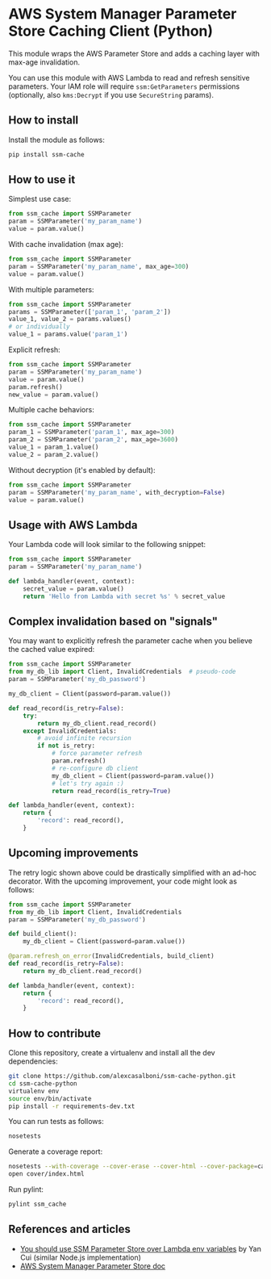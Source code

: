 # AWS System Manager Parameter Store Caching Client (Python)

This module wraps the AWS Parameter Store and adds a caching layer with max-age invalidation.

You can use this module with AWS Lambda to read and refresh sensitive parameters. Your IAM role will require `ssm:GetParameters` permissions (optionally, also `kms:Decrypt` if you use `SecureString` params).

## How to install

Install the module as follows:

```bash
pip install ssm-cache
```

## How to use it

Simplest use case:

```python
from ssm_cache import SSMParameter
param = SSMParameter('my_param_name')
value = param.value()
```

With cache invalidation (max age):

```python
from ssm_cache import SSMParameter
param = SSMParameter('my_param_name', max_age=300)
value = param.value()
```

With multiple parameters:

```python
from ssm_cache import SSMParameter
params = SSMParameter(['param_1', 'param_2'])
value_1, value_2 = params.values()
# or individually
value_1 = params.value('param_1')
```

Explicit refresh:

```python
from ssm_cache import SSMParameter
param = SSMParameter('my_param_name')
value = param.value()
param.refresh()
new_value = param.value()
```

Multiple cache behaviors:

```python
from ssm_cache import SSMParameter
param_1 = SSMParameter('param_1', max_age=300)
param_2 = SSMParameter('param_2', max_age=3600)
value_1 = param_1.value()
value_2 = param_2.value()
```

Without decryption (it's enabled by default):

```python
from ssm_cache import SSMParameter
param = SSMParameter('my_param_name', with_decryption=False)
value = param.value()
```

## Usage with AWS Lambda

Your Lambda code will look similar to the following snippet:

```python
from ssm_cache import SSMParameter
param = SSMParameter('my_param_name')

def lambda_handler(event, context):
    secret_value = param.value()
    return 'Hello from Lambda with secret %s' % secret_value

```

## Complex invalidation based on "signals"

You may want to explicitly refresh the parameter cache when you believe the cached value expired:

```python
from ssm_cache import SSMParameter
from my_db_lib import Client, InvalidCredentials  # pseudo-code
param = SSMParameter('my_db_password')

my_db_client = Client(password=param.value())

def read_record(is_retry=False):
    try:
        return my_db_client.read_record()
    except InvalidCredentials:
        # avoid infinite recursion
        if not is_retry:
            # force parameter refresh
            param.refresh()
            # re-configure db client
            my_db_client = Client(password=param.value())
            # let's try again :)
            return read_record(is_retry=True)

def lambda_handler(event, context):
    return {
        'record': read_record(),
    }
```

## Upcoming improvements

The retry logic shown above could be drastically simplified with an ad-hoc decorator. With the upcoming improvement, your code might look as follows:

```python
from ssm_cache import SSMParameter
from my_db_lib import Client, InvalidCredentials
param = SSMParameter('my_db_password')

def build_client():
    my_db_client = Client(password=param.value())

@param.refresh_on_error(InvalidCredentials, build_client)
def read_record(is_retry=False):
    return my_db_client.read_record()

def lambda_handler(event, context):
    return {
        'record': read_record(),
    }
```

## How to contribute

Clone this repository, create a virtualenv and install all the dev dependencies:

```bash
git clone https://github.com/alexcasalboni/ssm-cache-python.git
cd ssm-cache-python
virtualenv env
source env/bin/activate
pip install -r requirements-dev.txt
```

You can run tests as follows:

```bash
nosetests
```

Generate a coverage report:

```bash
nosetests --with-coverage --cover-erase --cover-html --cover-package=cache
open cover/index.html
```

Run pylint:

```bash
pylint ssm_cache
```

## References and articles

* [You should use SSM Parameter Store over Lambda env variables](https://hackernoon.com/you-should-use-ssm-parameter-store-over-lambda-env-variables-5197fc6ea45b) by Yan Cui (similar Node.js implementation)
* [AWS System Manager Parameter Store doc](https://docs.aws.amazon.com/systems-manager/latest/userguide/systems-manager-paramstore.html)